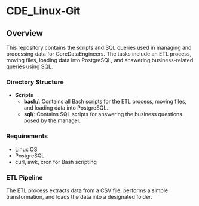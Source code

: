 # CDE_Linux-Git

## Overview

This repository contains the scripts and SQL queries used in managing and processing data for CoreDataEngineers. The tasks include an ETL process, moving files, loading data into PostgreSQL, and answering business-related queries using SQL.

### Directory Structure

- **Scripts**
  - **bash/**: Contains all Bash scripts for the ETL process, moving files, and loading data into PostgreSQL.
  - **sql/**: Contains SQL scripts for answering the business questions posed by the manager.

### Requirements

- Linux OS
- PostgreSQL
- curl, awk, cron for Bash scripting

### ETL Pipeline

The ETL process extracts data from a CSV file, performs a simple transformation, and loads the data into a designated folder.

